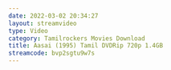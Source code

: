 ```yaml
---
date: 2022-03-02 20:34:27
layout: streamvideo
type: Video
category: Tamilrockers Movies Download
title: Aasai (1995) Tamil DVDRip 720p 1.4GB
streamcode: bvp2sgtu9w7s
---
```


